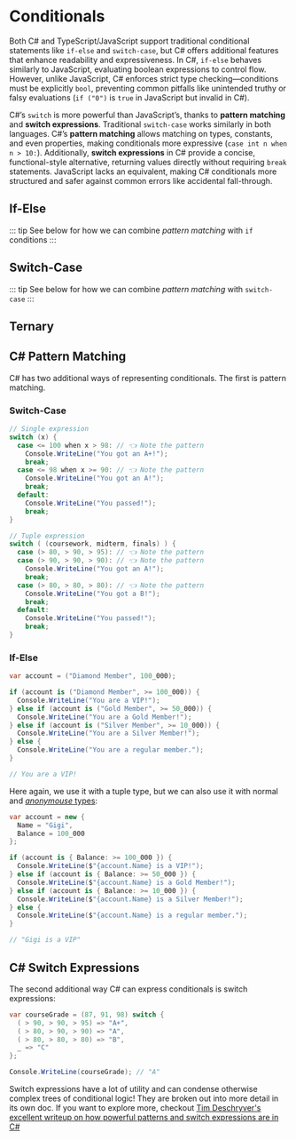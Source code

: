 # Conditionals

Both C# and TypeScript/JavaScript support traditional conditional statements like `if-else` and `switch-case`, but C# offers additional features that enhance readability and expressiveness. In C#, `if-else` behaves similarly to JavaScript, evaluating boolean expressions to control flow. However, unlike JavaScript, C# enforces strict type checking—conditions must be explicitly `bool`, preventing common pitfalls like unintended truthy or falsy evaluations (`if ("0")` is `true` in JavaScript but invalid in C#).

C#’s `switch` is more powerful than JavaScript’s, thanks to **pattern matching** and **switch expressions**. Traditional `switch-case` works similarly in both languages. C#’s **pattern matching** allows matching on types, constants, and even properties, making conditionals more expressive (`case int n when n > 10:`). Additionally, **switch expressions** in C# provide a concise, functional-style alternative, returning values directly without requiring `break` statements. JavaScript lacks an equivalent, making C# conditionals more structured and safer against common errors like accidental fall-through.

## If-Else

<CodeSplitter>
  <template #left>

```ts
if (x == 5) { /* ... */ }
if (x < 5) { /* ... */ }
if (x >= 5) { /* ... */ }
if (x % 5 == 0) { /* ... */ }

if (y == 10) {

} else {

}
```

  </template>
  <template #right>

```csharp
if (x == 5) { /* ... */ }
if (x < 5) { /* ... */ }
if (x >= 5) { /* ... */ }
if (x % 5 == 0) { /* ... */ }

if (y == 10) {

} else {

}
```

  </template>
</CodeSplitter>

::: tip
See below for how we can combine *pattern matching* with `if` conditions
:::

## Switch-Case

<CodeSplitter>
  <template #left>

```ts
switch (x) {
  case 0:
    console.log("You win a dollar!");
    break;
  case 5:
    console.log("You win a car!");
    break;
  default:
    console.log("Play again!");
    break;
}
```

  </template>
  <template #right>

```csharp
switch (x) {
  case 0:
    Console.WriteLine("You win a dollar!");
    break;
  case 5:
    Console.WriteLine("You win a car!");
    break;
  default:
    Console.WriteLine("Play again!");
    break;
}
```

  </template>
</CodeSplitter>

::: tip
See below for how we can combine *pattern matching* with `switch-case`
:::

## Ternary

<CodeSplitter>
  <template #left>

```ts
let y = x > 5 ? "yes" : "no";
```

  </template>
  <template #right>

```csharp
var y = x > 5 ? "yes" : "no";
```

  </template>
</CodeSplitter>

## C# Pattern Matching

C# has two additional ways of representing conditionals.  The first is pattern matching.

### Switch-Case

```csharp
// Single expression
switch (x) {
  case <= 100 when x > 98: // 👈 Note the pattern
    Console.WriteLine("You got an A+!");
    break;
  case <= 98 when x >= 90: // 👈 Note the pattern
    Console.WriteLine("You got an A!");
    break;
  default:
    Console.WriteLine("You passed!");
    break;
}

// Tuple expression
switch ( (coursework, midterm, finals) ) {
  case (> 80, > 90, > 95): // 👈 Note the pattern
  case (> 90, > 90, > 90): // 👈 Note the pattern
    Console.WriteLine("You got an A!");
    break;
  case (> 80, > 80, > 80): // 👈 Note the pattern
    Console.WriteLine("You got a B!");
    break;
  default:
    Console.WriteLine("You passed!");
    break;
}
```

### If-Else

```csharp
var account = ("Diamond Member", 100_000);

if (account is ("Diamond Member", >= 100_000)) {
  Console.WriteLine("You are a VIP!");
} else if (account is ("Gold Member", >= 50_000)) {
  Console.WriteLine("You are a Gold Member!");
} else if (account is ("Silver Member", >= 10_000)) {
  Console.WriteLine("You are a Silver Member!");
} else {
  Console.WriteLine("You are a regular member.");
}

// You are a VIP!
```

Here again, we use it with a tuple type, but we can also use it with normal and [*anonymouse* types](https://learn.microsoft.com/en-us/dotnet/csharp/fundamentals/types/anonymous-types):

```csharp
var account = new {
  Name = "Gigi",
  Balance = 100_000
};

if (account is { Balance: >= 100_000 }) {
  Console.WriteLine($"{account.Name} is a VIP!");
} else if (account is { Balance: >= 50_000 }) {
  Console.WriteLine($"{account.Name} is a Gold Member!");
} else if (account is { Balance: >= 10_000 }) {
  Console.WriteLine($"{account.Name} is a Silver Member!");
} else {
  Console.WriteLine($"{account.Name} is a regular member.");
}

// "Gigi is a VIP"
```

## C# Switch Expressions

The second additional way C# can express conditionals is switch expressions:

```csharp
var courseGrade = (87, 91, 98) switch {
  ( > 90, > 90, > 95) => "A+",
  ( > 80, > 90, > 90) => "A",
  ( > 80, > 80, > 80) => "B",
  _ => "C"
};

Console.WriteLine(courseGrade); // "A"
```

Switch expressions have a lot of utility and can condense otherwise complex trees of conditional logic!  They are broken out into more detail in its own doc.  If you want to explore more, checkout [Tim Deschryver's excellent writeup on how powerful patterns and switch expressions are in C#](https://timdeschryver.dev/blog/pattern-matching-examples-in-csharp#tuple-patterns)
